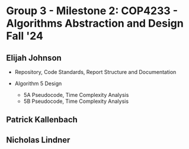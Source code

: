 # Group 3 - Milestone 2: COP4233 - Algorithms Abstraction and Design Fall '24

## Elijah Johnson
- Repository, Code Standards, Report Structure and Documentation

- Algorithm 5 Design
    - 5A Pseudocode, Time Complexity Analysis
    - 5B Pseudocode, Time Complexity Analysis

## Patrick Kallenbach


## Nicholas Lindner
